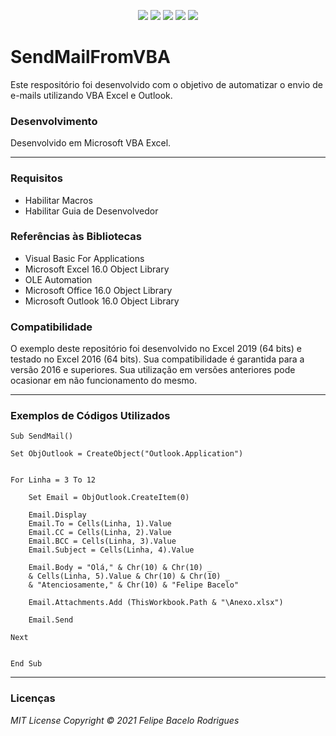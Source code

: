 <p align="center">
<a href= "https://img.shields.io/github/repo-size/felipebacelo/SendMailFromVBA?style=for-the-badge"><img src="https://img.shields.io/github/repo-size/felipebacelo/SendMailFromVBA?style=for-the-badge"/></a>
<a href= "https://img.shields.io/github/languages/count/felipebacelo/SendMailFromVBA?style=for-the-badge"><img src="https://img.shields.io/github/languages/count/felipebacelo/SendMailFromVBA?style=for-the-badge"/></a>
<a href= "https://img.shields.io/github/forks/felipebacelo/SendMailFromVBA?style=for-the-badge"><img src="https://img.shields.io/github/forks/felipebacelo/SendMailFromVBA?style=for-the-badge"/></a>
<a href= "https://img.shields.io/bitbucket/pr-raw/felipebacelo/SendMailFromVBA?style=for-the-badge"><img src="https://img.shields.io/bitbucket/pr-raw/felipebacelo/SendMailFromVBA?style=for-the-badge"/></a>
<a href= "https://img.shields.io/bitbucket/issues/felipebacelo/SendMailFromVBA?style=for-the-badge"><img src="https://img.shields.io/bitbucket/issues/felipebacelo/SendMailFromVBA?style=for-the-badge"/></a>
</p>

# SendMailFromVBA

Este respositório foi desenvolvido com o objetivo de automatizar o envio de e-mails utilizando VBA Excel e Outlook.

### Desenvolvimento

Desenvolvido em Microsoft VBA Excel.
***
### Requisitos

* Habilitar Macros
* Habilitar Guia de Desenvolvedor

### Referências às Bibliotecas

* Visual Basic For Applications
* Microsoft Excel 16.0 Object Library
* OLE Automation
* Microsoft Office 16.0 Object Library
* Microsoft Outlook 16.0 Object Library

### Compatibilidade

O exemplo deste repositório foi desenvolvido no Excel 2019 (64 bits) e testado no Excel 2016 (64 bits). Sua compatibilidade é garantida para a versão 2016 e superiores. Sua utilização em versões anteriores pode ocasionar em não funcionamento do mesmo.
***
### Exemplos de Códigos Utilizados

```vba
Sub SendMail()

Set ObjOutlook = CreateObject("Outlook.Application")


For Linha = 3 To 12

    Set Email = ObjOutlook.CreateItem(0)
    
    Email.Display
    Email.To = Cells(Linha, 1).Value
    Email.CC = Cells(Linha, 2).Value
    Email.BCC = Cells(Linha, 3).Value
    Email.Subject = Cells(Linha, 4).Value
    
    Email.Body = "Olá," & Chr(10) & Chr(10) _
    & Cells(Linha, 5).Value & Chr(10) & Chr(10) _
    & "Atenciosamente," & Chr(10) & "Felipe Bacelo"
    
    Email.Attachments.Add (ThisWorkbook.Path & "\Anexo.xlsx")
    
    Email.Send
    
Next


End Sub
```
***
### Licenças

_MIT License_
_Copyright   ©   2021 Felipe Bacelo Rodrigues_
